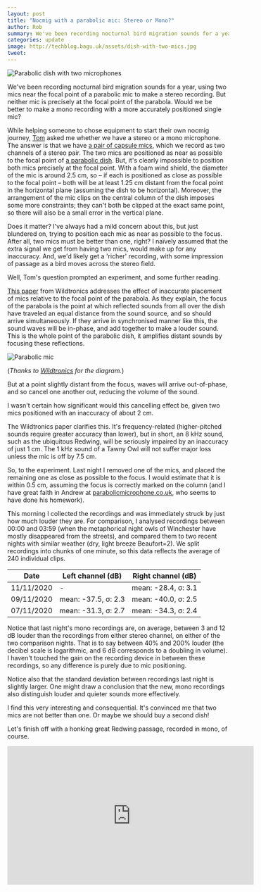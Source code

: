```yaml
---
layout: post
title: "Nocmig with a parabolic mic: Stereo or Mono?"
author: Rob
summary: We've been recording nocturnal bird migration sounds for a year, using two mics near the focal point of a parabolic mic to make a stereo recording. But neither mic is precisely at the focal point of the parabola. Would we be better to make a mono recording with a more accurately positioned single mic?
categories: update
image: http://techblog.bagu.uk/assets/dish-with-two-mics.jpg
tweet: 
---
```

![Parabolic dish with two microphones](http://techblog.bagu.uk/assets/dish-with-two-mics.jpg)

We've been recording nocturnal bird migration sounds for a year, using two mics near the focal point of a parabolic mic to make a stereo recording. But neither mic is precisely at the focal point of the parabola. Would we be better to make a mono recording with a more accurately positioned single mic?

While helping someone to chose equipment to start their own nocmig journey, [Tom](https://twitter.com/tomjbirding) asked me whether we have a stereo or a mono microphone. The answer is that we have [a pair of capsule mics](https://micbooster.com/clippy-microphones/99-xlr-stereo-clippy-em172-microphone.html), which we record as two channels of a stereo pair. The two mics are positioned as near as possible to the focal point of [a parabolic dish](https://parabolicmicrophone.co.uk/). But, it's clearly impossible to position both mics precisely at the focal point. With a foam wind shield, the diameter of the mic is around 2.5 cm, so &ndash; if each is positioned as close as possible to the focal point &ndash; both will be at least 1.25 cm distant from the focal point in the horizontal plane (assuming the dish to be horizontal). Moreover, the arrangement of the mic clips on the central column of the dish imposes some more constraints; they can't both be clipped at the exact same point, so there will also be a small error in the vertical plane.

Does it matter? I've always had a mild concern about this, but just blundered on, trying to position each mic as near as possible to the focus. After all, two mics must be better than one, right? I naïvely assumed that the extra signal we get from having two mics, would make up for any inaccuracy. And, we'd likely get a 'richer' recording, with some impression of passage as a bird moves across the stereo field. 

Well, Tom's question prompted an experiment, and some further reading.

[This paper](https://www.wildtronics.com/parabolicaccuracy.html) from Wildtronics addresses the effect of inaccurate placement of mics relative to the focal point of the parabola. As they explain, the focus of the parabola is the point at which reflected sounds from all over the dish have traveled an equal distance from the sound source, and so should arrive simultaneously. If they arrive in synchronised manner like this, the sound waves will be in-phase, and add together to make a louder sound. This is the whole point of the parabolic dish, it amplifies distant sounds by focusing these reflections.

![Parabolic mic](https://www.wildtronics.com/images/parabolic%20reflector.png)

(*Thanks to [Wildtronics](https://www.wildtronics.com) for the diagram.*)

But at a point slightly distant from the focus, waves will arrive out-of-phase, and so cancel one another out, reducing the volume of the sound.

I wasn't certain how significant would this cancelling effect be, given two mics positioned with an inaccuracy of about 2 cm.

The Wildtronics paper clarifies this. It's frequency-related (higher-pitched sounds require greater accuracy than lower), but in short, an 8  kHz sound, such as the ubiquitous Redwing, will be seriously impaired by an inaccuracy of just 1 cm. The 1  kHz sound of a Tawny Owl will not suffer major loss unless the mic is off by 7.5 cm.

So, to the experiment. Last night I removed one of the mics, and placed the remaining one as close as possible to the focus. I would estimate that it is within 0.5 cm, assuming the focus is correctly marked on the column (and I have great faith in Andrew at [parabolicmicrophone.co.uk](parabolicmicrophone.co.uk), who seems to have done his homework).

This morning I collected the recordings and was immediately struck by just how much louder they are. For comparison, I analysed recordings between 00:00 and 03:59 (when the metaphorical night owls of Winchester have mostly disappeared from the streets), and compared them to two recent nights with similar weather (dry, light breeze Beaufort=2). We split recordings into chunks of one minute, so this data reflects the average of 240 individual clips.

|Date|Left channel (dB)|Right channel (dB)|
|----|---------------|----------------|
|11/11/2020| - | mean: -28.4, &sigma;: 3.1|
|09/11/2020| mean: -37.5, &sigma;: 2.3 |  mean: -40.0, &sigma;: 2.5 |
|07/11/2020| mean: -31.3, &sigma;: 2.7 |  mean: -34.3, &sigma;: 2.4 |

Notice that last night's mono recordings are, on average, between 3 and 12 dB louder than the recordings from either stereo channel, on either of the two comparison nights. That is to say between 40% and 200% louder (the decibel scale is logarithmic, and 6 dB corresponds to a doubling in volume). I haven't touched the gain on the recording device in between these recordings, so any difference is purely due to mic positioning.

Notice also that the standard deviation between recordings last night is slightly larger. One might draw a conclusion that the new, mono recordings also distinguish louder and quieter sounds more effectively.

I find this very interesting and consequential. It's convinced me that two mics are not better than one. Or maybe we should buy a second dish!

Let's finish off with a honking great Redwing passage, recorded in mono, of course.

<iframe width="560" height="315" src="https://www.youtube.com/embed/GbA60fORg7Y" frameborder="0" allow="accelerometer; autoplay; clipboard-write; encrypted-media; gyroscope; picture-in-picture" allowfullscreen></iframe>